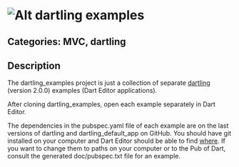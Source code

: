 # ![Alt dartling](https://raw.github.com/dzenanr/dartling/master/resources/dartling.png) **examples**

## Categories: MVC, dartling

## Description

The dartling_examples project is just a collection of separate
[dartling](http://pub.dartlang.org/packages/dartling) (version 2.0.0) examples
(Dart Editor applications).

After cloning dartling_examples, open each example separately in Dart Editor.

The dependencies in the pubspec.yaml file of each example are on the 
last versions of dartling and dartling_default_app on GitHub.
You should have git installed on your computer and Dart Editor should be
able to find 
[where](https://docs.google.com/document/d/1qFQvvqBkIpvfp3T3vFonRAGb4RLUIFu3w8cxh2j0sVg/edit?usp=sharing).
If you want to change them to paths on your computer or to the Pub of Dart,
consult the generated doc/pubspec.txt file for an example.




